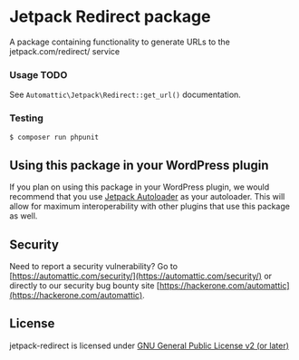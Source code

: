 # Jetpack Redirect package

A package containing functionality to generate URLs to the jetpack.com/redirect/ service

### Usage TODO

See `Automattic\Jetpack\Redirect::get_url()` documentation.

### Testing

```bash
$ composer run phpunit
```
## Using this package in your WordPress plugin

If you plan on using this package in your WordPress plugin, we would recommend that you use [Jetpack Autoloader](https://packagist.org/packages/automattic/jetpack-autoloader) as your autoloader. This will allow for maximum interoperability with other plugins that use this package as well.

## Security

Need to report a security vulnerability? Go to [https://automattic.com/security/](https://automattic.com/security/) or directly to our security bug bounty site [https://hackerone.com/automattic](https://hackerone.com/automattic).

## License

jetpack-redirect is licensed under [GNU General Public License v2 (or later)](./LICENSE.txt)
